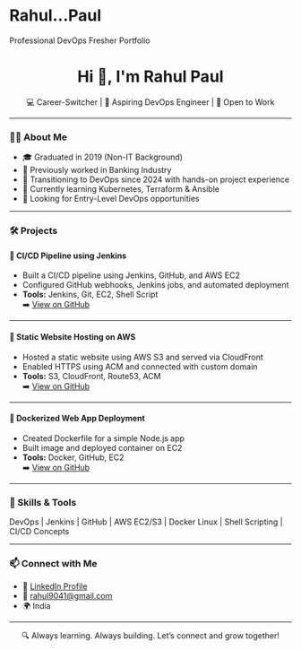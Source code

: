 # Rahul...Paul
Professional DevOps Fresher Portfolio
<h1 align="center">Hi 👋, I'm Rahul Paul</h1>

<p align="center">
  💻 Career-Switcher | 🚀 Aspiring DevOps Engineer | 🔧 Open to Work  
</p>

---

### 👨‍💻 About Me

- 🎓 Graduated in 2019 (Non-IT Background)  
- 💼 Previously worked in Banking Industry  
- 🧠 Transitioning to DevOps since 2024 with hands-on project experience  
- 🌱 Currently learning Kubernetes, Terraform & Ansible  
- 🤝 Looking for Entry-Level DevOps opportunities

---

### 🛠️ Projects

#### 🔹 CI/CD Pipeline using Jenkins  
- Built a CI/CD pipeline using Jenkins, GitHub, and AWS EC2  
- Configured GitHub webhooks, Jenkins jobs, and automated deployment  
- **Tools:** Jenkins, Git, EC2, Shell Script  
➡️ [View on GitHub](https://github.com/Rahul9041/jenkins-cicd-project)

---

#### 🔹 Static Website Hosting on AWS  
- Hosted a static website using AWS S3 and served via CloudFront  
- Enabled HTTPS using ACM and connected with custom domain  
- **Tools:** S3, CloudFront, Route53, ACM  
➡️ [View on GitHub](https://github.com/Rahul9041/aws-static-site)

---

#### 🔹 Dockerized Web App Deployment  
- Created Dockerfile for a simple Node.js app  
- Built image and deployed container on EC2  
- **Tools:** Docker, GitHub, EC2  
➡️ [View on GitHub](https://github.com/Rahul9041/docker-web-app)

---

### 🧰 Skills & Tools


DevOps | Jenkins | GitHub | AWS EC2/S3 | Docker
Linux | Shell Scripting | CI/CD Concepts


---

### 📫 Connect with Me

- 🔗 [LinkedIn Profile](https://www.linkedin.com/in/rahul-paul-2a634b222/)
- 📧 rahul9041@gmail.com
- 🌍 India

---

<p align="center">
  🔍 Always learning. Always building. Let’s connect and grow together!
</p>


